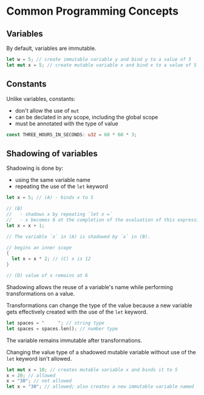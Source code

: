 # Common Programming Concepts

## Variables

By default, variables are immutable.

```rust
let w = 5; // create immutable variable y and bind y to a value of 5
let mut x = 5; // create mutable variable x and bind x to a value of 5
```

## Constants

Unlike variables, constants:

- don't allow the use of `mut`
- can be declated in any scope, including the global scope
- must be annotated with the type of value

```rust
const THREE_HOURS_IN_SECONDS: u32 = 60 * 60 * 3;
```

## Shadowing of variables

Shadowing is done by:

- using the same variable name
- repeating the use of the `let` keyword

```rust
let x = 5; // (A) - binds x to 5

// (B)
//   - shadows x by repeating `let x =`
//   - x becomes 6 at the completion of the evaluation of this expression
let x = x + 1;

// The variable `x` in (A) is shadowed by `x` in (B).

// begins an inner scope
{
  let x = x * 2; // (C) x is 12
}

// (D) value of x remains at 6
```

Shadowing allows the reuse of a variable's name while performing transformations on a value.

Transformations can change the type of the value because a new variable gets effectively created with the use of the `let` keyword.

```rust
let spaces = "     "; // string type
let spaces = spaces.len(); // number type
```

The variable remains immutable after transformations.

Changing the value type of a shadowed mutable variable without use of the `let` keyword isn't allowed.

```rust
let mut x = 10; // creates mutable variable x and binds it to 5
x = 20; // allowed
x = "30"; // not allowed
let x = "30"; // allowed; also creates a new immutable variable named `x` with type of string
```
